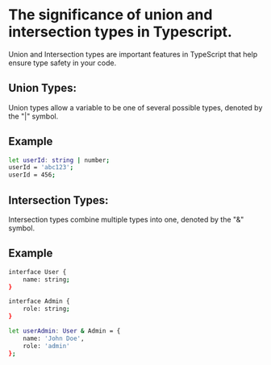 
# The significance of union and intersection types in Typescript.

Union and Intersection types are important features in TypeScript that help ensure type safety in your code.


## Union Types:

Union types allow a variable to be one of several possible types, denoted by the "|" symbol.



## Example
```bash
let userId: string | number;
userId = 'abc123'; 
userId = 456;
```


## Intersection Types: 

Intersection types combine multiple types into one, denoted by the "&" symbol.
## Example

```bash
interface User {
    name: string;
}

interface Admin {
    role: string;
}

let userAdmin: User & Admin = {
    name: 'John Doe',
    role: 'admin'
};
```